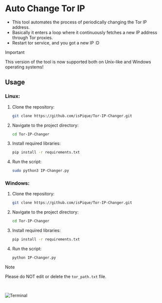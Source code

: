 # Auto Change Tor IP

* This tool automates the process of periodically changing the Tor IP address.
* Basically it enters a loop where it continuously fetches a new IP address through Tor proxies.
* Restart tor service, and you got a new IP :D

> [!IMPORTANT]
> This version of the tool is now supported both on Unix-like and Windows operating systems!

## Usage

### Linux:
1. Clone the repository:

    ```bash
    git clone https://github.com/isPique/Tor-IP-Changer.git
    ```

2. Navigate to the project directory:

    ```bash
    cd Tor-IP-Changer
    ```

3. Install required libraries:

   ```bash
   pip install -r requirements.txt
   ```

4. Run the script:

    ```bash
    sudo python3 IP-Changer.py
    ```

### Windows:

1. Clone the repository:

    ```bash
    git clone https://github.com/isPique/Tor-IP-Changer.git
    ```

2. Navigate to the project directory:

    ```bash
    cd Tor-IP-Changer
    ```

3. Install required libraries:

   ```bash
   pip install -r requirements.txt
   ```

4. Run the script:

    ```bash
    python IP-Changer.py
    ```

> [!NOTE]
> Please do NOT edit or delete the `tor_path.txt` file.

<br>

![Terminal](https://github.com/isPique/Tor-IP-Changer/blob/main/Terminal.jpg)
